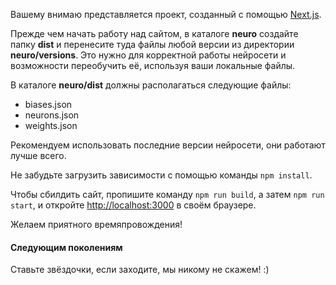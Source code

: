 Вашему внимаю представляется проект, созданный с помощью [Next.js](https://nextjs.org/).

Прежде чем начать работу над сайтом, в каталоге **neuro** создайте папку **dist** и перенесите туда файлы любой версии из директории **neuro/versions**. Это нужно для корректной работы нейросети и возможности переобучить её, используя ваши локальные файлы.

В каталоге **neuro/dist** должны располагаться следующие файлы:
- biases.json
- neurons.json
- weights.json

Рекомендуем использовать последние версии нейросети, они работают лучше всего.

Не забудьте загрузить зависимости с помощью команды `npm install`.

Чтобы сбилдить сайт, пропишите команду `npm run build`, а затем `npm run start`, и откройте [http://localhost:3000](http://localhost:3000) в своём браузере.

Желаем приятного времяпровождения!

#### Следующим поколениям
Ставьте звёздочки, если заходите, мы никому не скажем! :)
